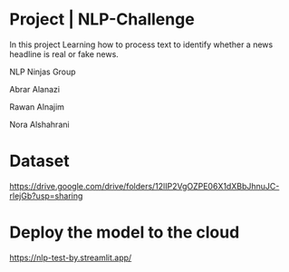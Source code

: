 #   Project | NLP-Challenge

In this project Learning how to process text to identify whether a news headline is real or fake news.

 NLP Ninjas Group
 
 Abrar Alanazi
 
 Rawan Alnajim
 
 Nora Alshahrani


# Dataset
https://drive.google.com/drive/folders/12lIP2VgOZPE06X1dXBbJhnuJC-rlejGb?usp=sharing


# Deploy the model to the cloud

https://nlp-test-by.streamlit.app/

